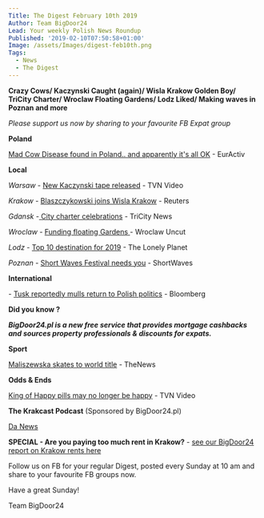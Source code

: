 ```yaml
---
Title: The Digest February 10th 2019
Author: Team BigDoor24
Lead: Your weekly Polish News Roundup
Published: '2019-02-10T07:50:58+01:00'
Image: /assets/Images/digest-feb10th.png
Tags:
  - News
  - The Digest
---
```

**Crazy Cows/ Kaczynski Caught (again)/ Wisla Krakow Golden Boy/ TriCity Charter/ Wroclaw Floating Gardens/ Lodz Liked/ Making waves in Poznan and more**

_Please support us now by sharing to your favourite FB Expat group_

<div class="sharethis-inline-share-buttons"></div>

**Poland**

[Mad Cow Disease found in Poland.. and apparently it's all OK](https://www.euractiv.com/section/agriculture-food/news/poland-reports-atypical-case-of-mad-cow-disease/) - EurActiv

**Local**

_Warsaw_ - [New Kaczynski tape released](https://www.tvn24.pl/tvn24-news-in-english,157,m/gazeta-wyborcza-published-another-part-of-kaczynski-tapes,907885.html) - TVN Video

_Krakow_ - [ ](https://kafkadesk.org/2019/01/18/poland-legend-joins-boyhood-club-wisla-krakow-for-free-to-help-revive-the-polish-side/)[Blaszczykowski joins Wisla Krakow](https://uk.reuters.com/article/uk-soccer-poland-blaszczykowski/polands-blaszczykowski-joins-troubled-wisla-krakow-idUKKCN1PW1SB) - Reuters

_Gdansk_ -[ ](https://tricitynews.pl/event/circles-of-art-festival-a-big-ending-in-poland/)[City charter celebrations](https://tricitynews.pl/gdynia-celebrates-93-years-of-city-charter/) - TriCity News

_Wroclaw_ - [Funding floating Gardens](http://wroclawuncut.com/2019/02/08/funding-sought-for-floating-gardens-concept/)[ ](http://wroclawuncut.com/2019/01/29/wroclaw-activists-change-anti-gay-billboard-into-advert-for-sex/) - Wroclaw Uncut

_Lodz_ - [Top 10 destination for 2019](https://www.poland.travel/en/travel-inspirations/lonely-planet-announces-lodz-as-one-of-the-top-10-value-destinations-in-2019) - The Lonely Planet

_Poznan_ - [Short Waves Festival needs you](http://shortwaves.pl/en/open-call-for-apartaments-for-random-home-cinema/) - ShortWaves

**International**

\- [Tusk reportedly mulls return to Polish politics](https://www.bloomberg.com/news/articles/2019-02-08/eu-s-tusk-plans-polish-comeback-for-2019-elections-paper-says) - Bloomberg

**Did you know ?**

_**BigDoor24.pl is a new free service that provides mortgage cashbacks and sources property professionals & discounts for expats.**_

**Sport**

 [ Maliszewska skates to world title](http://thenews.pl/1/5/Artykul/405731,Short-track-Polands-Maliszewska-seals-World-Cup-title) - TheNews

**Odds & Ends**

[ King of Happy pills may no longer be happy](https://www.tvn24.pl/tvn24-news-in-english,157,m/poland-s-king-of-designer-drugs-sentenced-by-the-court-after-8-years,905924.html) - TVN Video 

**The Krakcast Podcast** (Sponsored by BigDoor24.pl)

[Da News](https://www.krakcast.pl/e/krakcast-%E2%80%93-news/)

**SPECIAL - Are you paying too much rent in Krakow?** - [see our BigDoor24 report on Krakow rents here](https://bigdoor24.pl/blog/posts/2019-01-24-are-you-paying-too-much-rent.html)

Follow us on FB for your regular Digest, posted every Sunday at 10 am and share to your favourite FB groups now.

Have a great Sunday!

Team BigDoor24
